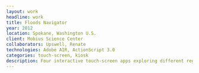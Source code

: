 ```yaml
---
layout: work
headline: work
title: Floods Navigator
year: 2012
location: Spokane, Washington U.S.
client: Mobius Science Center
collaborators: Upswell, Renate
technologies: Adobe AIR, ActionScript 3.0
categories: touch-screen, kiosk
description: Four interactive touch-screen apps exploring different regions affected by the Missoula Floods
---
```

